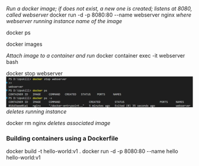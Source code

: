*Run a docker image; if does not exist, a new one is created; listens at 8080, called webserver*
docker run -d -p 8080:80 --name webserver nginx
*where webserver running instance name of the image*

docker ps

docker images

*Attach image to a container and run*
docker container exec -it webserver bash

docker stop webserver
![alt text](image.png)
*deletes running instance*

docker rm nginx
*deletes associated image*

### Building containers using a Dockerfile

docker build -t hello-world:v1 .
docker run -d -p 8080:80 --name hello hello-world:v1
